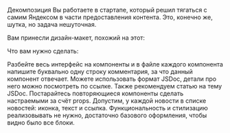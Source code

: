 Декомпозиция
Вы работаете в стартапе, который решил тягаться с самим Яндексом в части предоставления контента. Это, конечно же, шутка, но задача нешуточная.

Вам принесли дизайн-макет, похожий на этот:



Что вам нужно сделать:

Разбейте весь интерфейс на компоненты и в файле каждого компонента напишите буквально одну строку комментария, за что данный компонент отвечает. Можете использовать формат JSDoc, детали про него можно посмотреть по ссылке. Также рекомендуем статью на тему JSDoc.
Постарайтесь повторяющиеся компоненты сделать настраемыми за счёт props. Допустим, у каждой новости в списке новостей: иконка, текст и ссылка.
Функциональность и стилизацию реализовывать не нужно, достаточно базового оформления, чтобы видно было все блоки.